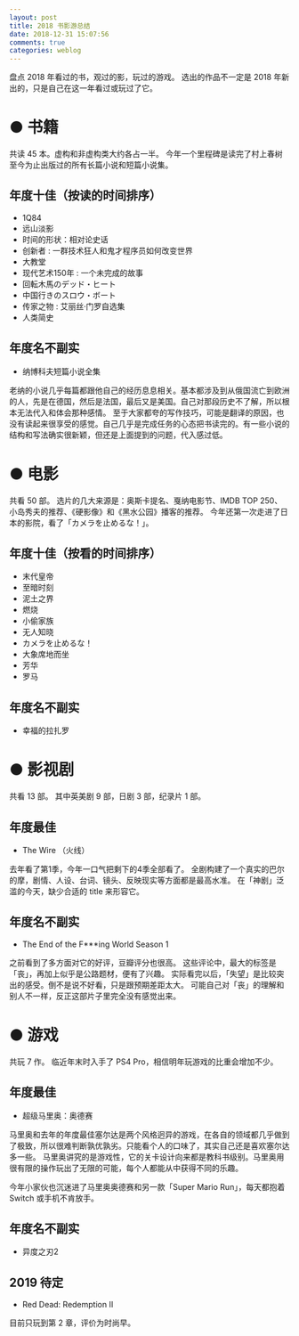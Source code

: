 ```yaml
---
layout: post
title: 2018 书影游总结
date: 2018-12-31 15:07:56
comments: true
categories: weblog
---
```


盘点 2018 年看过的书，观过的影，玩过的游戏。
选出的作品不一定是 2018 年新出的，只是自己在这一年看过或玩过了它。

# ● 书籍

共读 45 本。虚构和非虚构类大约各占一半。
今年一个里程碑是读完了村上春树至今为止出版过的所有长篇小说和短篇小说集。

## 年度十佳（按读的时间排序）

- 1Q84
- 远山淡影
- 时间的形状：相对论史话
- 创新者 : 一群技术狂人和鬼才程序员如何改变世界
- 大教堂
- 现代艺术150年 : 一个未完成的故事
- 回転木馬のデッド・ヒート
- 中国行きのスロウ・ボート
- 传家之物 : 艾丽丝·门罗自选集
- 人类简史

## 年度名不副实

- 纳博科夫短篇小说全集

老纳的小说几乎每篇都跟他自己的经历息息相关。基本都涉及到从俄国流亡到欧洲的人，先是在德国，然后是法国，最后又是美国。自己对那段历史不了解，所以根本无法代入和体会那种感情。
至于大家都夸的写作技巧，可能是翻译的原因，也没有读起来很享受的感觉。自己几乎是完成任务的心态把书读完的。有一些小说的结构和写法确实很新颖，但还是上面提到的问题，代入感过低。

# ● 电影

共看 50 部。
选片的几大来源是：奥斯卡提名、戛纳电影节、IMDB TOP 250、小岛秀夫的推荐、《硬影像》和《黑水公园》播客的推荐。
今年还第一次走进了日本的影院，看了「カメラを止めるな！」。

## 年度十佳（按看的时间排序）

- 末代皇帝
- 至暗时刻
- 泥土之界
- 燃烧
- 小偷家族
- 无人知晓
- カメラを止めるな！
- 大象席地而坐
- 芳华
- 罗马

## 年度名不副实

- 幸福的拉扎罗

# ● 影视剧

共看 13 部。
其中英美剧 9 部，日剧 3 部，纪录片 1 部。

## 年度最佳

- The Wire （火线）

去年看了第1季，今年一口气把剩下的4季全部看了。
全剧构建了一个真实的巴尔的摩，剧情、人设、台词、镜头、反映现实等方面都是最高水准。
在「神剧」泛滥的今天，缺少合适的 title 来形容它。

## 年度名不副实

- The End of the F\*\*\*ing World Season 1

之前看到了多方面对它的好评，豆瓣评分也很高。
这些评论中，最大的标签是「丧」，再加上似乎是公路题材，便有了兴趣。
实际看完以后，「失望」是比较突出的感受。倒不是说不好看，只是跟预期差距太大。
可能自己对「丧」的理解和别人不一样，反正这部片子里完全没有感觉出来。

# ● 游戏

共玩 7 作。
临近年末时入手了 PS4 Pro，相信明年玩游戏的比重会增加不少。

## 年度最佳

- 超级马里奥：奥德赛

马里奥和去年的年度最佳塞尔达是两个风格迥异的游戏，在各自的领域都几乎做到了极致，所以很难判断孰优孰劣。只能看个人的口味了，其实自己还是喜欢塞尔达多一些。
马里奥讲究的是游戏性，它的关卡设计向来都是教科书级别。马里奥用很有限的操作玩出了无限的可能，每个人都能从中获得不同的乐趣。

今年小家伙也沉迷进了马里奥奥德赛和另一款「Super Mario Run」，每天都抱着 Switch 或手机不肯放手。

## 年度名不副实

- 异度之刃2

## 2019 待定

- Red Dead: Redemption Ⅱ

目前只玩到第 2 章，评价为时尚早。

